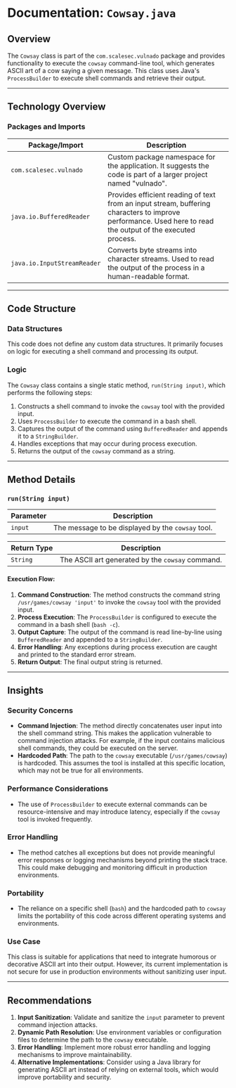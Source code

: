 # Documentation: `Cowsay.java`

## Overview
The `Cowsay` class is part of the `com.scalesec.vulnado` package and provides functionality to execute the `cowsay` command-line tool, which generates ASCII art of a cow saying a given message. This class uses Java's `ProcessBuilder` to execute shell commands and retrieve their output.

---

## Technology Overview

### Packages and Imports
| **Package/Import** | **Description** |
|---------------------|-----------------|
| `com.scalesec.vulnado` | Custom package namespace for the application. It suggests the code is part of a larger project named "vulnado". |
| `java.io.BufferedReader` | Provides efficient reading of text from an input stream, buffering characters to improve performance. Used here to read the output of the executed process. |
| `java.io.InputStreamReader` | Converts byte streams into character streams. Used to read the output of the process in a human-readable format. |

---

## Code Structure

### Data Structures
This code does not define any custom data structures. It primarily focuses on logic for executing a shell command and processing its output.

### Logic
The `Cowsay` class contains a single static method, `run(String input)`, which performs the following steps:
1. Constructs a shell command to invoke the `cowsay` tool with the provided input.
2. Uses `ProcessBuilder` to execute the command in a bash shell.
3. Captures the output of the command using `BufferedReader` and appends it to a `StringBuilder`.
4. Handles exceptions that may occur during process execution.
5. Returns the output of the `cowsay` command as a string.

---

## Method Details

### `run(String input)`
| **Parameter** | **Description** |
|---------------|-----------------|
| `input`       | The message to be displayed by the `cowsay` tool. |

| **Return Type** | **Description** |
|------------------|-----------------|
| `String`         | The ASCII art generated by the `cowsay` command. |

#### Execution Flow:
1. **Command Construction**: The method constructs the command string `/usr/games/cowsay 'input'` to invoke the `cowsay` tool with the provided input.
2. **Process Execution**: The `ProcessBuilder` is configured to execute the command in a bash shell (`bash -c`).
3. **Output Capture**: The output of the command is read line-by-line using `BufferedReader` and appended to a `StringBuilder`.
4. **Error Handling**: Any exceptions during process execution are caught and printed to the standard error stream.
5. **Return Output**: The final output string is returned.

---

## Insights

### Security Concerns
- **Command Injection**: The method directly concatenates user input into the shell command string. This makes the application vulnerable to command injection attacks. For example, if the input contains malicious shell commands, they could be executed on the server.
- **Hardcoded Path**: The path to the `cowsay` executable (`/usr/games/cowsay`) is hardcoded. This assumes the tool is installed at this specific location, which may not be true for all environments.

### Performance Considerations
- The use of `ProcessBuilder` to execute external commands can be resource-intensive and may introduce latency, especially if the `cowsay` tool is invoked frequently.

### Error Handling
- The method catches all exceptions but does not provide meaningful error responses or logging mechanisms beyond printing the stack trace. This could make debugging and monitoring difficult in production environments.

### Portability
- The reliance on a specific shell (`bash`) and the hardcoded path to `cowsay` limits the portability of this code across different operating systems and environments.

### Use Case
This class is suitable for applications that need to integrate humorous or decorative ASCII art into their output. However, its current implementation is not secure for use in production environments without sanitizing user input.

---

## Recommendations
1. **Input Sanitization**: Validate and sanitize the `input` parameter to prevent command injection attacks.
2. **Dynamic Path Resolution**: Use environment variables or configuration files to determine the path to the `cowsay` executable.
3. **Error Handling**: Implement more robust error handling and logging mechanisms to improve maintainability.
4. **Alternative Implementations**: Consider using a Java library for generating ASCII art instead of relying on external tools, which would improve portability and security.
